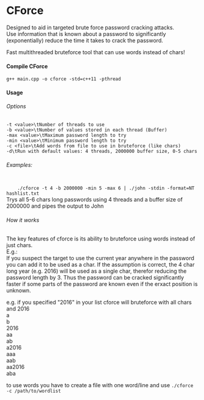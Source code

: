 # CForce
Designed to aid in targeted brute force password cracking attacks.       
Use information that is known about a password to significantly (exponentially) reduce the time it takes to crack the password.


Fast multithreaded bruteforce tool that can use words instead of chars!

#### Compile CForce
<code>g++ main.cpp -o cforce -std=c++11 -pthread</code>

#### Usage

###### Options

    -t <value>\tNumber of threads to use
    -b <value>\tNumber of values stored in each thread (Buffer)
    -max <value>\tMaximum password length to try
    -min <value>\tMinimum password length to try
    -c <file>\tAdd words from file to use in bruteforce (like chars)
    -d\tRun with default values: 4 threads, 2000000 buffer size, 0-5 chars

###### Examples:
<code>
    ./cforce -t 4 -b 2000000 -min 5 -max 6 | ./john -stdin -format=NT hashlist.txt
</code>    
    Trys all 5-6 chars long passwords using 4 threads and a buffer size of 2000000 and pipes the output to John    


###### How it works

The key features of cforce is its ability to bruteforce using words instead of just chars.  
E.g.:    
If you suspect the target to use the current year anywhere in the password you can add it to be used as a char. If the assumption is correct, the 4 char long year (e.g. 2016) will be used as a single char, therefor reducing the password length by 3. Thus the password can be cracked significantly faster if some parts of the password are known even if the erxact position is unknown.

e.g.
if you specified "2016" in your list cforce will bruteforce with all chars and 2016   
a   
b   
2016   
aa   
ab   
a2016   
aaa   
aab   
aa2016   
aba     

to use words you have to create a file with one word/line and use
<code>./cforce -c /path/to/wordlist</code>
